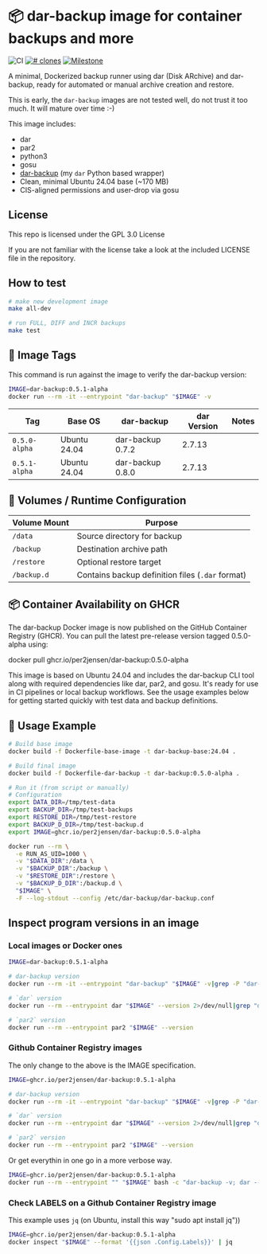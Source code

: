 # 📦 dar-backup image for container backups and more

![CI](https://github.com/per2jensen/dar-backup-image/actions/workflows/test.yml/badge.svg)
[![# clones](https://img.shields.io/endpoint?url=https://raw.githubusercontent.com/per2jensen/dar-backup-image/main/v2/doc/badges/badge_clones.json)](https://github.com/per2jensen/dar-backup-image/blob/main/v2/doc/weekly_clones.png)
[![Milestone](https://img.shields.io/endpoint?url=https://raw.githubusercontent.com/per2jensen/dar-backup-image/main/v2/doc/badges/milestone_badge.json)](https://github.com/per2jensen/dar-backup-image/blob/main/v2/doc/weekly_clones.png)

A minimal, Dockerized backup runner using dar (Disk ARchive) and dar-backup, ready for automated or manual archive creation and restore.

This is early, the `dar-backup` images are not tested well, do not trust it too much. It will mature over time :-)

This image includes:

- dar
- par2
- python3
- gosu
- [dar-backup](https://github.com/per2jensen/dar-backup) (my `dar` Python based wrapper)
- Clean, minimal Ubuntu 24.04 base (~170 MB)
- CIS-aligned permissions and user-drop via gosu

## License

This repo is licensed under the GPL 3.0 License

If you are not familiar with the license take a look at the included LICENSE file in the repository.

## How to test

```bash
# make new development image
make all-dev

# run FULL, DIFF and INCR backups
make test
```

## 🔧 Image Tags

This command is run against the image to verify the dar-backup version:

```bash
IMAGE=dar-backup:0.5.1-alpha
docker run --rm -it --entrypoint "dar-backup" "$IMAGE" -v
```

| Tag           | Base OS      | dar-backup       |dar Version | Notes      |
| ---------     | ------------ | ---------------- |------------|------------|
| `0.5.0-alpha` | Ubuntu 24.04 | dar-backup 0.7.2 | 2.7.13     |            |
| `0.5.1-alpha` | Ubuntu 24.04 | dar-backup 0.8.0 | 2.7.13     |            |

## 🧰 Volumes / Runtime Configuration

| Volume Mount | Purpose                                          |
| ------------ | ------------------------------------------------ |
| `/data`      | Source directory for backup                      |
| `/backup`    | Destination archive path                         |
| `/restore`   | Optional restore target                          |
| `/backup.d`  | Contains backup definition files (`.dar` format) |

## 📦 Container Availability on GHCR

The dar-backup Docker image is now published on the GitHub Container Registry (GHCR). You can pull the latest pre-release version tagged 0.5.0-alpha using:

docker pull ghcr.io/per2jensen/dar-backup:0.5.0-alpha

This image is based on Ubuntu 24.04 and includes the dar-backup CLI tool along with required dependencies like dar, par2, and gosu. It's ready for use in CI pipelines or local backup workflows. See the usage examples below for getting started quickly with test data and backup definitions.

## 🚀 Usage Example

```bash
# Build base image
docker build -f Dockerfile-base-image -t dar-backup-base:24.04 .

# Build final image
docker build -f Dockerfile-dar-backup -t dar-backup:0.5.0-alpha .

# Run it (from script or manually)
# Configuration
export DATA_DIR=/tmp/test-data
export BACKUP_DIR=/tmp/test-backups
export RESTORE_DIR=/tmp/test-restore
export BACKUP_D_DIR=/tmp/test-backup.d
export IMAGE=ghcr.io/per2jensen/dar-backup:0.5.0-alpha

docker run --rm \
  -e RUN_AS_UID=1000 \
  -v "$DATA_DIR":/data \
  -v "$BACKUP_DIR":/backup \
  -v "$RESTORE_DIR":/restore \
  -v "$BACKUP_D_DIR":/backup.d \
  "$IMAGE" \
  -F --log-stdout --config /etc/dar-backup/dar-backup.conf
```

## Inspect program versions in an image

### Local images or Docker ones

```bash
IMAGE=dar-backup:0.5.1-alpha

# dar-backup version
docker run --rm -it --entrypoint "dar-backup" "$IMAGE" -v|grep -P "dar-backup +\d+.\d+.\d+"

# `dar` version
docker run --rm --entrypoint dar "$IMAGE" --version 2>/dev/null|grep "dar version"

# `par2` version
docker run --rm --entrypoint par2 "$IMAGE" --version
```

### Github Container Registry images

The only change to the above is the IMAGE specification.

```bash
IMAGE=ghcr.io/per2jensen/dar-backup:0.5.1-alpha

# dar-backup version
docker run --rm -it --entrypoint "dar-backup" "$IMAGE" -v|grep -P "dar-backup +\d+.\d+.\d+"

# `dar` version
docker run --rm --entrypoint dar "$IMAGE" --version 2>/dev/null|grep "dar version"

# `par2` version
docker run --rm --entrypoint par2 "$IMAGE" --version
```

Or get everythin in one go in a more verbose way.

```bash
IMAGE=ghcr.io/per2jensen/dar-backup:0.5.1-alpha
docker run --rm --entrypoint "" "$IMAGE" bash -c "dar-backup -v; dar --version; par2 --version"
```

### Check LABELS on a Github Container Registry image

This example uses `jq` (on Ubuntu, install this way "sudo apt install jq"))

```bash
IMAGE=ghcr.io/per2jensen/dar-backup:0.5.1-alpha
docker inspect "$IMAGE" --format '{{json .Config.Labels}}' | jq
```
